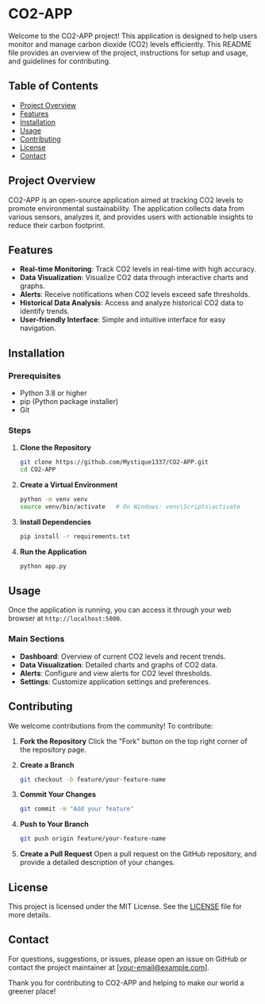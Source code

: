 
# CO2-APP

Welcome to the CO2-APP project! This application is designed to help users monitor and manage carbon dioxide (CO2) levels efficiently. This README file provides an overview of the project, instructions for setup and usage, and guidelines for contributing.

## Table of Contents

- [Project Overview](#project-overview)
- [Features](#features)
- [Installation](#installation)
- [Usage](#usage)
- [Contributing](#contributing)
- [License](#license)
- [Contact](#contact)

## Project Overview

CO2-APP is an open-source application aimed at tracking CO2 levels to promote environmental sustainability. The application collects data from various sensors, analyzes it, and provides users with actionable insights to reduce their carbon footprint.

## Features

- **Real-time Monitoring**: Track CO2 levels in real-time with high accuracy.
- **Data Visualization**: Visualize CO2 data through interactive charts and graphs.
- **Alerts**: Receive notifications when CO2 levels exceed safe thresholds.
- **Historical Data Analysis**: Access and analyze historical CO2 data to identify trends.
- **User-friendly Interface**: Simple and intuitive interface for easy navigation.

## Installation

### Prerequisites

- Python 3.8 or higher
- pip (Python package installer)
- Git

### Steps

1. **Clone the Repository**
   ```bash
   git clone https://github.com/Mystique1337/CO2-APP.git
   cd CO2-APP
   ```

2. **Create a Virtual Environment**
   ```bash
   python -m venv venv
   source venv/bin/activate   # On Windows: venv\Scripts\activate
   ```

3. **Install Dependencies**
   ```bash
   pip install -r requirements.txt
   ```

4. **Run the Application**
   ```bash
   python app.py
   ```

## Usage

Once the application is running, you can access it through your web browser at `http://localhost:5000`. 

### Main Sections

- **Dashboard**: Overview of current CO2 levels and recent trends.
- **Data Visualization**: Detailed charts and graphs of CO2 data.
- **Alerts**: Configure and view alerts for CO2 level thresholds.
- **Settings**: Customize application settings and preferences.

## Contributing

We welcome contributions from the community! To contribute:

1. **Fork the Repository**
   Click the "Fork" button on the top right corner of the repository page.

2. **Create a Branch**
   ```bash
   git checkout -b feature/your-feature-name
   ```

3. **Commit Your Changes**
   ```bash
   git commit -m "Add your feature"
   ```

4. **Push to Your Branch**
   ```bash
   git push origin feature/your-feature-name
   ```

5. **Create a Pull Request**
   Open a pull request on the GitHub repository, and provide a detailed description of your changes.

## License

This project is licensed under the MIT License. See the [LICENSE](LICENSE) file for more details.

## Contact

For questions, suggestions, or issues, please open an issue on GitHub or contact the project maintainer at [your-email@example.com].

Thank you for contributing to CO2-APP and helping to make our world a greener place!
